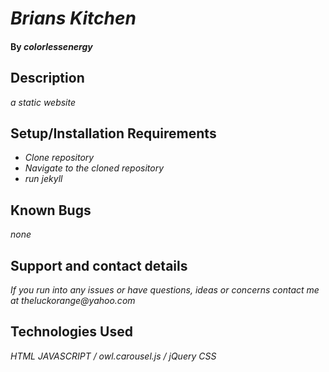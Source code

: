 # _Brians Kitchen_

#### By _**colorlessenergy**_

## Description

_a static website_

## Setup/Installation Requirements

* _Clone repository_
* _Navigate to the cloned repository_
* _run jekyll_

## Known Bugs

_none_

## Support and contact details

_If you run into any issues or have questions, ideas or concerns contact me at theluckorange@yahoo.com_

## Technologies Used

_HTML_
_JAVASCRIPT / owl.carousel.js / jQuery_
_CSS_
